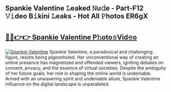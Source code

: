 ## Spankie Valentine 𝙻eaked 𝙽u𝚍e - Part-F12 𝚅𝚒deo B𝚒kini 𝙻eaks - Hot All 𝙿hotos ER6gX

# <h2><a href="http://ld6cf0.urlbe.top/?page=Spankie+Valentine">🔗🔗👉👉 Spankie Valentine P𝚑oto𝚜Vid𝚎o</a></h2>

[![Spankie Valentine](https://i.imgur.com/eBuTRDB.gif)](http://ld6cf0.urlbe.top/?page=Spankie+Valentine)
Spankie Valentine, a paradoxical and challenging figure, resists being pigeonholed. Her unconventional way of creating an online presence has magnetized and offended viewers, igniting debates on consent, privacy, and the essence of virtual societies. Despite the ambiguity of her future goals, her role in shaping the online world is undeniable. Armed with an unwavering spirit and undeniable allure, Spankie Valentine influence on the digital landscape is unparalleled.
